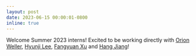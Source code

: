 ```yaml
---
layout: post
date: 2023-06-15 00:00:01-0800
inline: true
---
```


Welcome Summer 2023 interns! Excited to be working directly with [Orion Weller](https://twitter.com/orionweller), [Hyunji Lee](https://twitter.com/hyunji_amy_lee), [Fangyuan Xu](https://twitter.com/brunchavecmoi) and [Hang Jiang](https://twitter.com/hjian42)!